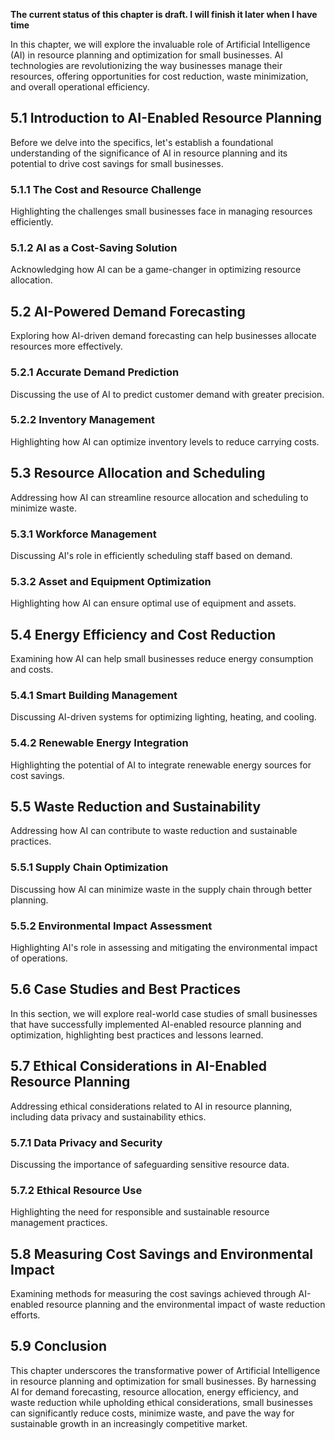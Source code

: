 **The current status of this chapter is draft. I will finish it later when I have time**

In this chapter, we will explore the invaluable role of Artificial Intelligence (AI) in resource planning and optimization for small businesses. AI technologies are revolutionizing the way businesses manage their resources, offering opportunities for cost reduction, waste minimization, and overall operational efficiency.

5.1 Introduction to AI-Enabled Resource Planning
------------------------------------------------

Before we delve into the specifics, let's establish a foundational understanding of the significance of AI in resource planning and its potential to drive cost savings for small businesses.

### 5.1.1 The Cost and Resource Challenge

Highlighting the challenges small businesses face in managing resources efficiently.

### 5.1.2 AI as a Cost-Saving Solution

Acknowledging how AI can be a game-changer in optimizing resource allocation.

5.2 AI-Powered Demand Forecasting
---------------------------------

Exploring how AI-driven demand forecasting can help businesses allocate resources more effectively.

### 5.2.1 Accurate Demand Prediction

Discussing the use of AI to predict customer demand with greater precision.

### 5.2.2 Inventory Management

Highlighting how AI can optimize inventory levels to reduce carrying costs.

5.3 Resource Allocation and Scheduling
--------------------------------------

Addressing how AI can streamline resource allocation and scheduling to minimize waste.

### 5.3.1 Workforce Management

Discussing AI's role in efficiently scheduling staff based on demand.

### 5.3.2 Asset and Equipment Optimization

Highlighting how AI can ensure optimal use of equipment and assets.

5.4 Energy Efficiency and Cost Reduction
----------------------------------------

Examining how AI can help small businesses reduce energy consumption and costs.

### 5.4.1 Smart Building Management

Discussing AI-driven systems for optimizing lighting, heating, and cooling.

### 5.4.2 Renewable Energy Integration

Highlighting the potential of AI to integrate renewable energy sources for cost savings.

5.5 Waste Reduction and Sustainability
--------------------------------------

Addressing how AI can contribute to waste reduction and sustainable practices.

### 5.5.1 Supply Chain Optimization

Discussing how AI can minimize waste in the supply chain through better planning.

### 5.5.2 Environmental Impact Assessment

Highlighting AI's role in assessing and mitigating the environmental impact of operations.

5.6 Case Studies and Best Practices
-----------------------------------

In this section, we will explore real-world case studies of small businesses that have successfully implemented AI-enabled resource planning and optimization, highlighting best practices and lessons learned.

5.7 Ethical Considerations in AI-Enabled Resource Planning
----------------------------------------------------------

Addressing ethical considerations related to AI in resource planning, including data privacy and sustainability ethics.

### 5.7.1 Data Privacy and Security

Discussing the importance of safeguarding sensitive resource data.

### 5.7.2 Ethical Resource Use

Highlighting the need for responsible and sustainable resource management practices.

5.8 Measuring Cost Savings and Environmental Impact
---------------------------------------------------

Examining methods for measuring the cost savings achieved through AI-enabled resource planning and the environmental impact of waste reduction efforts.

5.9 Conclusion
--------------

This chapter underscores the transformative power of Artificial Intelligence in resource planning and optimization for small businesses. By harnessing AI for demand forecasting, resource allocation, energy efficiency, and waste reduction while upholding ethical considerations, small businesses can significantly reduce costs, minimize waste, and pave the way for sustainable growth in an increasingly competitive market.
